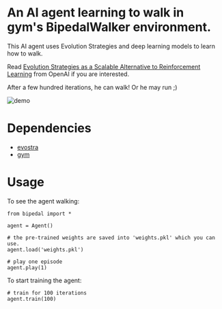 # An AI agent learning to walk in gym's BipedalWalker environment.

This AI agent uses Evolution Strategies and deep learning models to learn how to walk.

Read [Evolution Strategies as a Scalable Alternative to Reinforcement Learning](https://blog.openai.com/evolution-strategies/) from OpenAI if you are interested.

After a few hundred iterations, he can walk! Or he may run ;)

![demo](https://image.ibb.co/c2c9F5/ezgif_com_resize.gif)


# Dependencies

- [evostra](https://github.com/alirezamika/evostra)
- [gym](https://github.com/openai/gym)


# Usage

To see the agent walking:

```
from bipedal import *

agent = Agent()

# the pre-trained weights are saved into 'weights.pkl' which you can use.
agent.load('weights.pkl')

# play one episode
agent.play(1)
```

To start training the agent:

```
# train for 100 iterations
agent.train(100)
```
